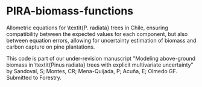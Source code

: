 # PIRA-biomass-functions
Allometric equations for \textit{P. radiata} trees in Chile, ensuring compatibility between the expected values for each component, but also between equation errors, allowing for uncertainty estimation of biomass and carbon capture on pine plantations.

This code is part of our under-revision manuscript "Modeling above-ground biomass in \textit{Pinus radiata} trees with explicit multivariate uncertainty" by Sandoval, S; Montes, CR; Mena-Quijada, P; Acuña, E; Olmedo GF. Submitted to Forestry.
